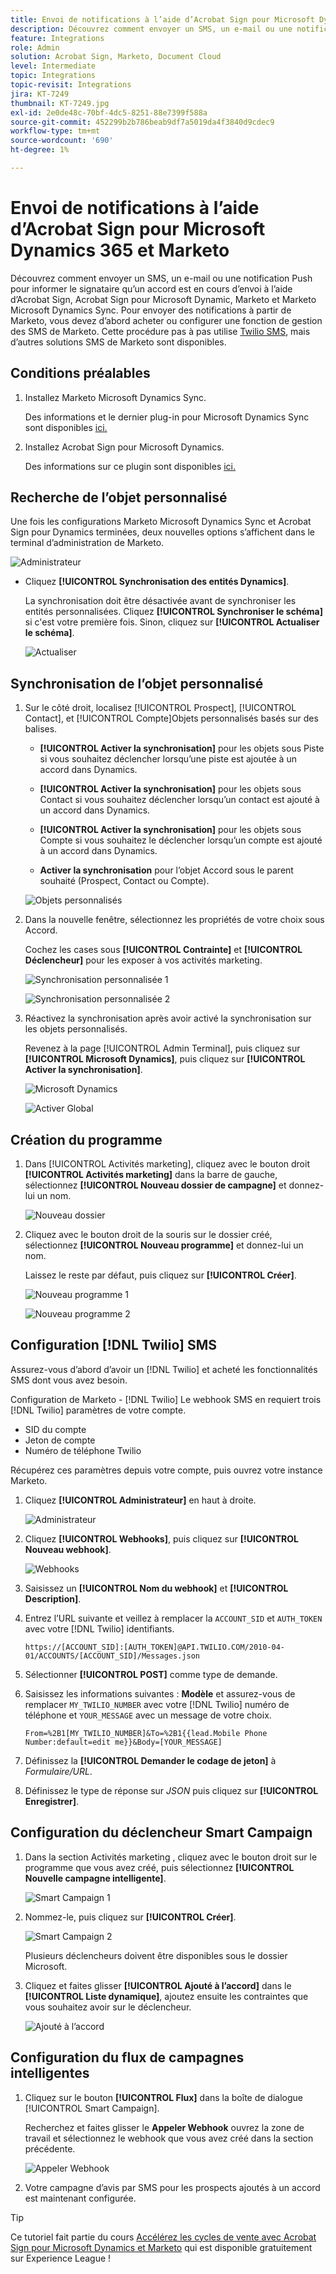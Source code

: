 ```yaml
---
title: Envoi de notifications à l’aide d’Acrobat Sign pour Microsoft Dynamics 365 et Marketo
description: Découvrez comment envoyer un SMS, un e-mail ou une notification Push pour informer le signataire qu’un accord est en cours d’envoi
feature: Integrations
role: Admin
solution: Acrobat Sign, Marketo, Document Cloud
level: Intermediate
topic: Integrations
topic-revisit: Integrations
jira: KT-7249
thumbnail: KT-7249.jpg
exl-id: 2e0de48c-70bf-4dc5-8251-88e7399f588a
source-git-commit: 452299b2b786beab9df7a5019da4f3840d9cdec9
workflow-type: tm+mt
source-wordcount: '690'
ht-degree: 1%

---
```


# Envoi de notifications à l’aide d’Acrobat Sign pour Microsoft Dynamics 365 et Marketo

Découvrez comment envoyer un SMS, un e-mail ou une notification Push pour informer le signataire qu’un accord est en cours d’envoi à l’aide d’Acrobat Sign, Acrobat Sign pour Microsoft Dynamic, Marketo et Marketo Microsoft Dynamics Sync. Pour envoyer des notifications à partir de Marketo, vous devez d’abord acheter ou configurer une fonction de gestion des SMS de Marketo. Cette procédure pas à pas utilise [Twilio SMS](https://launchpoint.marketo.com/twilio/twilio-sms-for-marketo/), mais d’autres solutions SMS de Marketo sont disponibles.

## Conditions préalables

1. Installez Marketo Microsoft Dynamics Sync.

   Des informations et le dernier plug-in pour Microsoft Dynamics Sync sont disponibles [ici.](https://experienceleague.adobe.com/docs/marketo/using/product-docs/crm-sync/microsoft-dynamics/marketo-plugin-releases-for-microsoft-dynamics.html)

1. Installez Acrobat Sign pour Microsoft Dynamics.

   Des informations sur ce plugin sont disponibles [ici.](https://helpx.adobe.com/ca/sign/using/microsoft-dynamics-integration-installation-guide.html)

## Recherche de l’objet personnalisé

Une fois les configurations Marketo Microsoft Dynamics Sync et Acrobat Sign pour Dynamics terminées, deux nouvelles options s’affichent dans le terminal d’administration de Marketo.

![Administrateur](assets/adminTerminal.png)

* Cliquez **[!UICONTROL Synchronisation des entités Dynamics]**.

  La synchronisation doit être désactivée avant de synchroniser les entités personnalisées. Cliquez **[!UICONTROL Synchroniser le schéma]** si c&#39;est votre première fois. Sinon, cliquez sur **[!UICONTROL Actualiser le schéma]**.

  ![Actualiser](assets/refreshSchema.png)

## Synchronisation de l’objet personnalisé

1. Sur le côté droit, localisez [!UICONTROL Prospect], [!UICONTROL Contact], et [!UICONTROL Compte]Objets personnalisés basés sur des balises.

   * **[!UICONTROL Activer la synchronisation]** pour les objets sous Piste si vous souhaitez déclencher lorsqu’une piste est ajoutée à un accord dans Dynamics.

   * **[!UICONTROL Activer la synchronisation]** pour les objets sous Contact si vous souhaitez déclencher lorsqu’un contact est ajouté à un accord dans Dynamics.

   * **[!UICONTROL Activer la synchronisation]** pour les objets sous Compte si vous souhaitez le déclencher lorsqu’un compte est ajouté à un accord dans Dynamics.

   * **Activer la synchronisation** pour l’objet Accord sous le parent souhaité (Prospect, Contact ou Compte).

   ![Objets personnalisés](assets/enableSyncDynamics.png)

1. Dans la nouvelle fenêtre, sélectionnez les propriétés de votre choix sous Accord.

   Cochez les cases sous **[!UICONTROL Contrainte]** et **[!UICONTROL Déclencheur]** pour les exposer à vos activités marketing.

   ![Synchronisation personnalisée 1](assets/entitySync1.png)

   ![Synchronisation personnalisée 2](assets/entitySync2.png)

1. Réactivez la synchronisation après avoir activé la synchronisation sur les objets personnalisés.

   Revenez à la page [!UICONTROL Admin Terminal], puis cliquez sur **[!UICONTROL Microsoft Dynamics]**, puis cliquez sur **[!UICONTROL Activer la synchronisation]**.

   ![Microsoft Dynamics ](assets/microsoftDynamics.png)

   ![Activer Global](assets/enableGlobalDynamics.png)

## Création du programme

1. Dans [!UICONTROL Activités marketing], cliquez avec le bouton droit **[!UICONTROL Activités marketing]** dans la barre de gauche, sélectionnez **[!UICONTROL Nouveau dossier de campagne]** et donnez-lui un nom.

   ![Nouveau dossier](assets/newFolder.png)

1. Cliquez avec le bouton droit de la souris sur le dossier créé, sélectionnez **[!UICONTROL Nouveau programme]** et donnez-lui un nom.

   Laissez le reste par défaut, puis cliquez sur **[!UICONTROL Créer]**.

   ![Nouveau programme 1](assets/newProgram1.png)

   ![Nouveau programme 2](assets/newProgram2.png)

## Configuration [!DNL Twilio] SMS

Assurez-vous d’abord d’avoir un [!DNL Twilio] et acheté les fonctionnalités SMS dont vous avez besoin.

Configuration de Marketo - [!DNL Twilio] Le webhook SMS en requiert trois [!DNL Twilio] paramètres de votre compte.

* SID du compte
* Jeton de compte
* Numéro de téléphone Twilio

Récupérez ces paramètres depuis votre compte, puis ouvrez votre instance Marketo.

1. Cliquez **[!UICONTROL Administrateur]** en haut à droite.

   ![Administrateur](assets/adminTab.png)

1. Cliquez **[!UICONTROL Webhooks]**, puis cliquez sur **[!UICONTROL Nouveau webhook]**.

   ![Webhooks](assets/webhooks.png)

1. Saisissez un **[!UICONTROL Nom du webhook]** et **[!UICONTROL Description]**.

1. Entrez l’URL suivante et veillez à remplacer la `ACCOUNT_SID` et `AUTH_TOKEN` avec votre [!DNL Twilio] identifiants.

   ```
   https://[ACCOUNT_SID]:[AUTH_TOKEN]@API.TWILIO.COM/2010-04-01/ACCOUNTS/[ACCOUNT_SID]/Messages.json
   ```

1. Sélectionner **[!UICONTROL POST]** comme type de demande.

1. Saisissez les informations suivantes : **Modèle** et assurez-vous de remplacer `MY_TWILIO_NUMBER` avec votre [!DNL Twilio] numéro de téléphone et `YOUR_MESSAGE` avec un message de votre choix.

   ```
   From=%2B1[MY_TWILIO_NUMBER]&To=%2B1{{lead.Mobile Phone Number:default=edit me}}&Body=[YOUR_MESSAGE]
   ```

1. Définissez la **[!UICONTROL Demander le codage de jeton]** à *Formulaire/URL*.

1. Définissez le type de réponse sur *JSON* puis cliquez sur **[!UICONTROL Enregistrer]**.

## Configuration du déclencheur Smart Campaign

1. Dans la section Activités marketing , cliquez avec le bouton droit sur le programme que vous avez créé, puis sélectionnez **[!UICONTROL Nouvelle campagne intelligente]**.

   ![Smart Campaign 1](assets/smartCampaign1.png)

1. Nommez-le, puis cliquez sur **[!UICONTROL Créer]**.

   ![Smart Campaign 2](assets/smartCampaign3.png)

   Plusieurs déclencheurs doivent être disponibles sous le dossier Microsoft.

1. Cliquez et faites glisser **[!UICONTROL Ajouté à l’accord]** dans le **[!UICONTROL Liste dynamique]**, ajoutez ensuite les contraintes que vous souhaitez avoir sur le déclencheur.

   ![Ajouté à l’accord](assets/addedToAgreementDynamics.png)

## Configuration du flux de campagnes intelligentes

1. Cliquez sur le bouton **[!UICONTROL Flux]** dans la boîte de dialogue [!UICONTROL Smart Campaign].

   Recherchez et faites glisser le **Appeler Webhook** ouvrez la zone de travail et sélectionnez le webhook que vous avez créé dans la section précédente.

   ![Appeler Webhook](assets/callWebhook.png)

1. Votre campagne d’avis par SMS pour les prospects ajoutés à un accord est maintenant configurée.
>[!TIP]
>
>Ce tutoriel fait partie du cours [Accélérez les cycles de vente avec Acrobat Sign pour Microsoft Dynamics et Marketo](https://experienceleague.adobe.com/?recommended=Sign-U-1-2021.1) qui est disponible gratuitement sur Experience League !